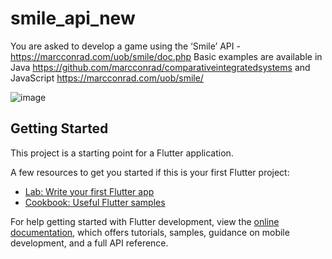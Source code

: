 # smile_api_new

You are asked to develop a game using the ‘Smile’ API - https://marcconrad.com/uob/smile/doc.php Basic examples are
available in Java https://github.com/marcconrad/comparativeintegratedsystems and JavaScript
https://marcconrad.com/uob/smile/ 

![image](https://github.com/Teddyoii/Smile-API/assets/71376196/9d259025-f716-4083-a39f-7887359266e1)


## Getting Started

This project is a starting point for a Flutter application.

A few resources to get you started if this is your first Flutter project:

- [Lab: Write your first Flutter app](https://docs.flutter.dev/get-started/codelab)
- [Cookbook: Useful Flutter samples](https://docs.flutter.dev/cookbook)

For help getting started with Flutter development, view the
[online documentation](https://docs.flutter.dev/), which offers tutorials,
samples, guidance on mobile development, and a full API reference.
